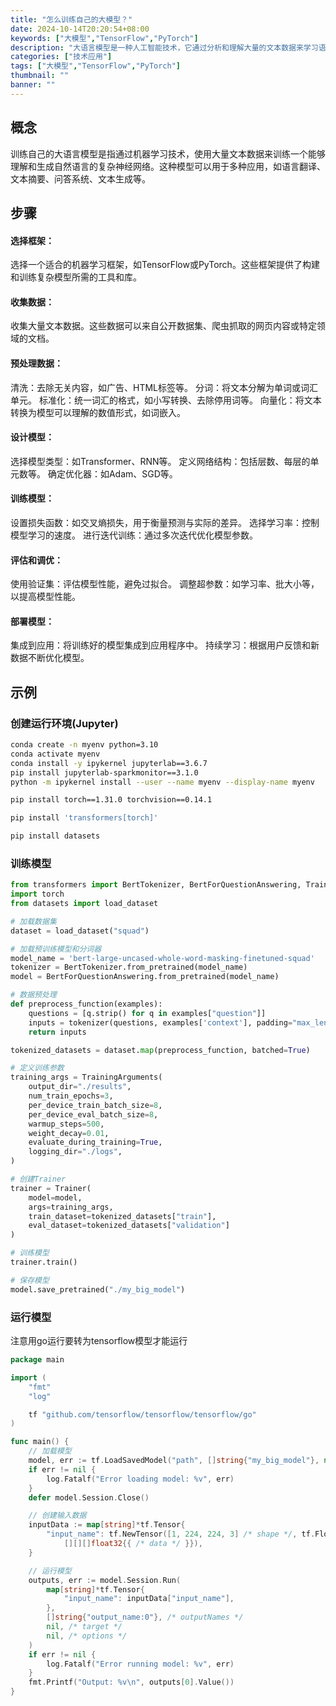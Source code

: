 ```yaml
---
title: "怎么训练自己的大模型？"
date: 2024-10-14T20:20:54+08:00
keywords: ["大模型","TensorFlow","PyTorch"]
description: "大语言模型是一种人工智能技术，它通过分析和理解大量的文本数据来学习语言的模式和结构。"
categories: ["技术应用"]
tags: ["大模型","TensorFlow","PyTorch"]
thumbnail: ""
banner: ""
---
```

## 概念
训练自己的大语言模型是指通过机器学习技术，使用大量文本数据来训练一个能够理解和生成自然语言的复杂神经网络。这种模型可以用于多种应用，如语言翻译、文本摘要、问答系统、文本生成等。

## 步骤
#### 选择框架：
选择一个适合的机器学习框架，如TensorFlow或PyTorch。这些框架提供了构建和训练复杂模型所需的工具和库。

#### 收集数据：
收集大量文本数据。这些数据可以来自公开数据集、爬虫抓取的网页内容或特定领域的文档。

#### 预处理数据：
清洗：去除无关内容，如广告、HTML标签等。
分词：将文本分解为单词或词汇单元。
标准化：统一词汇的格式，如小写转换、去除停用词等。
向量化：将文本转换为模型可以理解的数值形式，如词嵌入。

#### 设计模型：
选择模型类型：如Transformer、RNN等。
定义网络结构：包括层数、每层的单元数等。
确定优化器：如Adam、SGD等。

#### 训练模型：
设置损失函数：如交叉熵损失，用于衡量预测与实际的差异。
选择学习率：控制模型学习的速度。
进行迭代训练：通过多次迭代优化模型参数。

#### 评估和调优：
使用验证集：评估模型性能，避免过拟合。
调整超参数：如学习率、批大小等，以提高模型性能。

#### 部署模型：
集成到应用：将训练好的模型集成到应用程序中。
持续学习：根据用户反馈和新数据不断优化模型。

## 示例
### 创建运行环境(Jupyter)
```bash
conda create -n myenv python=3.10
conda activate myenv
conda install -y ipykernel jupyterlab==3.6.7
pip install jupyterlab-sparkmonitor==3.1.0 
python -m ipykernel install --user --name myenv --display-name myenv

pip install torch==1.31.0 torchvision==0.14.1

pip install 'transformers[torch]'

pip install datasets 
```
### 训练模型
```python
from transformers import BertTokenizer, BertForQuestionAnswering, Trainer, TrainingArguments
import torch
from datasets import load_dataset

# 加载数据集
dataset = load_dataset("squad")

# 加载预训练模型和分词器
model_name = 'bert-large-uncased-whole-word-masking-finetuned-squad'
tokenizer = BertTokenizer.from_pretrained(model_name)
model = BertForQuestionAnswering.from_pretrained(model_name)

# 数据预处理
def preprocess_function(examples):
    questions = [q.strip() for q in examples["question"]]
    inputs = tokenizer(questions, examples['context'], padding="max_length", truncation=True)
    return inputs

tokenized_datasets = dataset.map(preprocess_function, batched=True)

# 定义训练参数
training_args = TrainingArguments(
    output_dir="./results",
    num_train_epochs=3,
    per_device_train_batch_size=8,
    per_device_eval_batch_size=8,
    warmup_steps=500,
    weight_decay=0.01,
    evaluate_during_training=True,
    logging_dir="./logs",
)

# 创建Trainer
trainer = Trainer(
    model=model,
    args=training_args,
    train_dataset=tokenized_datasets["train"],
    eval_dataset=tokenized_datasets["validation"]
)

# 训练模型
trainer.train()

# 保存模型
model.save_pretrained("./my_big_model")
```
### 运行模型
注意用go运行要转为tensorflow模型才能运行
```go
package main

import (
	"fmt"
	"log"

	tf "github.com/tensorflow/tensorflow/tensorflow/go"
)

func main() {
	// 加载模型
	model, err := tf.LoadSavedModel("path", []string{"my_big_model"}, nil)
	if err != nil {
		log.Fatalf("Error loading model: %v", err)
	}
	defer model.Session.Close()

	// 创建输入数据
	inputData := map[string]*tf.Tensor{
		"input_name": tf.NewTensor([1, 224, 224, 3] /* shape */, tf.Float, /* dtype */
			[][][]float32{{ /* data */ }}),
	}

	// 运行模型
	outputs, err := model.Session.Run(
		map[string]*tf.Tensor{
			"input_name": inputData["input_name"],
		},
		[]string{"output_name:0"}, /* outputNames */
		nil, /* target */
		nil, /* options */
	)
	if err != nil {
		log.Fatalf("Error running model: %v", err)
	}
	fmt.Printf("Output: %v\n", outputs[0].Value())
}
```